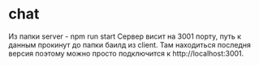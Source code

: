 # chat

Из папки server - npm run start
Сервер висит на 3001 порту, путь к данным прокинут до папки баилд из client.
Там находиться последня версия поэтому можно просто подключится к http://localhost:3001.
